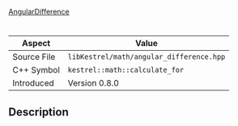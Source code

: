 [AngularDifference](index.md)
# 
| Aspect | Value |
| --- | --- |
| Source File | `libKestrel/math/angular_difference.hpp` |
| C++ Symbol | `kestrel::math::calculate_for` |
| Introduced | Version 0.8.0 |
## Description

